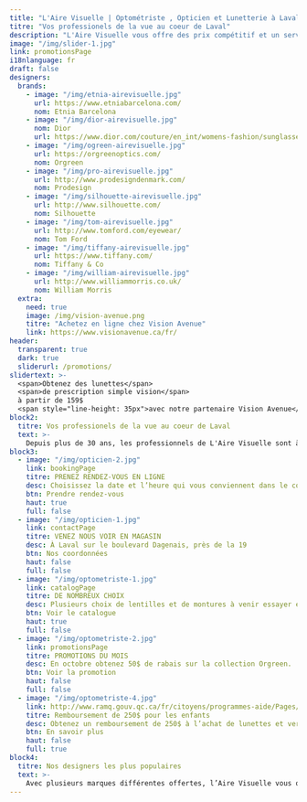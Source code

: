 ```yaml
---
title: "L'Aire Visuelle | Optométriste , Opticien et Lunetterie à Laval"
titre: "Vos professionels de la vue au coeur de Laval"
description: "L'Aire Visuelle vous offre des prix compétitif et un service d'optométrie et de lunetterie imbattable dans la région de Laval"
image: "/img/slider-1.jpg"
link: promotionsPage
i18nlanguage: fr
draft: false
designers:
  brands:
    - image: "/img/etnia-airevisuelle.jpg"
      url: https://www.etniabarcelona.com/
      nom: Etnia Barcelona
    - image: "/img/dior-airevisuelle.jpg"
      nom: Dior
      url: https://www.dior.com/couture/en_int/womens-fashion/sunglasses
    - image: "/img/ogreen-airevisuelle.jpg"
      url: https://orgreenoptics.com/
      nom: Orgreen
    - image: "/img/pro-airevisuelle.jpg"
      url: http://www.prodesigndenmark.com/
      nom: Prodesign
    - image: "/img/silhouette-airevisuelle.jpg"
      url: http://www.silhouette.com/
      nom: Silhouette
    - image: "/img/tom-airevisuelle.jpg"
      url: http://www.tomford.com/eyewear/
      nom: Tom Ford
    - image: "/img/tiffany-airevisuelle.jpg"
      url: https://www.tiffany.com/
      nom: Tiffany & Co
    - image: "/img/william-airevisuelle.jpg"
      url: http://www.williammorris.co.uk/
      nom: William Morris
  extra:
    need: true
    image: /img/vision-avenue.png
    titre: "Achetez en ligne chez Vision Avenue"
    link: https://www.visionavenue.ca/fr/
header:
  transparent: true
  dark: true
  sliderurl: /promotions/
slidertext: >-
  <span>Obtenez des lunettes</span>
  <span>de prescription simple vision</span>
  à partir de 159$
  <span style="line-height: 35px">avec notre partenaire Vision Avenue</span>
block2:
  titre: Vos professionels de la vue au coeur de Laval
  text: >-
    Depuis plus de 30 ans, les professionnels de L'Aire Visuelle sont à votre service. Cette équipe d’expérience saura vous diriger vers ce qu’il y a de mieux dans l’industrie. Avec un large inventaire de montures de qualité, vous trouverez assurément celle qui répond à vos besoins.
block3:
  - image: "/img/opticien-2.jpg"
    link: bookingPage
    titre: PRENEZ RENDEZ-VOUS EN LIGNE
    desc: Choisissez la date et l’heure qui vous conviennent dans le confort de votre salon
    btn: Prendre rendez-vous
    haut: true
    full: false
  - image: "/img/opticien-1.jpg"
    link: contactPage
    titre: VENEZ NOUS VOIR EN MAGASIN
    desc: À Laval sur le boulevard Dagenais, près de la 19
    btn: Nos coordonnées
    haut: false
    full: false
  - image: "/img/optometriste-1.jpg"
    link: catalogPage
    titre: DE NOMBREUX CHOIX
    desc: Plusieurs choix de lentilles et de montures à venir essayer en magasin. Regardez notre catalogue en ligne pour un aperçu!
    btn: Voir le catalogue
    haut: true
    full: false
  - image: "/img/optometriste-2.jpg"
    link: promotionsPage
    titre: PROMOTIONS DU MOIS
    desc: En octobre obtenez 50$ de rabais sur la collection Orgreen.
    btn: Voir la promotion
    haut: false
    full: false
  - image: "/img/optometriste-4.jpg"
    link: http://www.ramq.gouv.qc.ca/fr/citoyens/programmes-aide/Pages/lunettes-verres-enfants.aspx
    titre: Remboursement de 250$ pour les enfants
    desc: Obtenez un remboursement de 250$ à l’achat de lunettes et verres pour votre enfant en bas de 18 ans.
    btn: En savoir plus
    haut: false
    full: true
block4:
  titre: Nos designers les plus populaires
  text: >-
    Avec plusieurs marques différentes offertes, l’Aire Visuelle vous offre une grande variété de lunettes et de monture! Voici quelques unes de nos marques les plus populaires:
---
```

